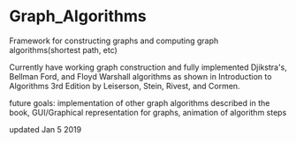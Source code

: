 # Graph_Algorithms
Framework for constructing graphs and computing graph algorithms(shortest path, etc)

Currently have working graph construction and fully implemented Djikstra's, Bellman Ford, and Floyd Warshall algorithms as shown in Introduction to Algorithms 3rd Edition by Leiserson, Stein, Rivest, and Cormen.

future goals: implementation of other graph algorithms described in the book, GUI/Graphical representation for graphs, animation of algorithm steps

updated Jan 5 2019
